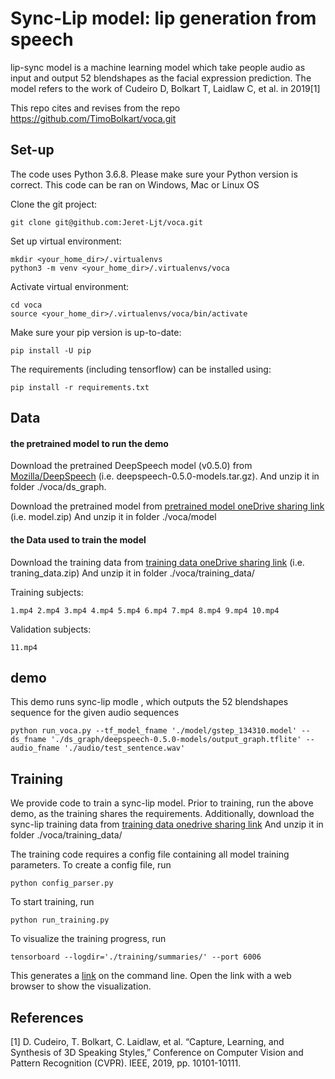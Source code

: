# Sync-Lip model: lip generation from speech

lip-sync model is a machine learning model which take people audio as input and output 52 blendshapes as the facial expression prediction. The model refers to the work of Cudeiro D, Bolkart T, Laidlaw C, et al. in 2019[1]

This repo cites and revises from the repo https://github.com/TimoBolkart/voca.git
## Set-up

The code uses Python 3.6.8. Please make sure your Python version is correct. This code can be ran on Windows, Mac or Linux OS

Clone the git project:
```
git clone git@github.com:Jeret-Ljt/voca.git
```

Set up virtual environment:
```
mkdir <your_home_dir>/.virtualenvs
python3 -m venv <your_home_dir>/.virtualenvs/voca
```

Activate virtual environment:
```
cd voca
source <your_home_dir>/.virtualenvs/voca/bin/activate
```

Make sure your pip version is up-to-date:
```
pip install -U pip
```

The requirements (including tensorflow) can be installed using:
```
pip install -r requirements.txt
```
## Data

#### the pretrained model to run the demo 

Download the pretrained DeepSpeech model (v0.5.0) from [Mozilla/DeepSpeech](https://github.com/mozilla/DeepSpeech/releases/download/v0.5.0/deepspeech-0.5.0-models.tar.gz) (i.e. deepspeech-0.5.0-models.tar.gz).
And unzip it in folder ./voca/ds_graph.

Download the pretrained model  from [pretrained model oneDrive sharing link](https://connecthkuhk-my.sharepoint.com/:u:/g/personal/ljt2021_connect_hku_hk/EfHFNnrI2N5GslR_JAGXgf8BSCka2EOIcnp_xdxbZQkhWQ?e=yuVKpV) (i.e. model.zip)
And unzip it in folder ./voca/model
#### the Data used to train the model

Download the training data from [training data oneDrive sharing link](https://connecthkuhk-my.sharepoint.com/:u:/g/personal/ljt2021_connect_hku_hk/Ec2eDO0-zEVPrBRKTHNep54BNjwdL1i8w0zq8Yfq1bwM2w?e=V09IUa) (i.e. traning_data.zip)
And unzip it in folder ./voca/training_data/

Training subjects:
```
1.mp4 2.mp4 3.mp4 4.mp4 5.mp4 6.mp4 7.mp4 8.mp4 9.mp4 10.mp4 
```

Validation subjects:
```
11.mp4
```


## demo

This demo runs sync-lip modle , which outputs the 52 blendshapes sequence for the given audio sequences
```
python run_voca.py --tf_model_fname './model/gstep_134310.model' --ds_fname './ds_graph/deepspeech-0.5.0-models/output_graph.tflite' --audio_fname './audio/test_sentence.wav'
```
## Training

We provide code to train a sync-lip model. Prior to training, run the above demo, as the training shares the requirements.
Additionally, download the sync-lip training data from [training data onedrive sharing link](https://connecthkuhk-my.sharepoint.com/:u:/g/personal/ljt2021_connect_hku_hk/Ecxv2d31RiNNjbKLX6XUwBoBicmQlWoozky_UspqLiCXsg?e=dXH1LG)
And unzip it in folder ./voca/training_data/

The training code requires a config file containing all model training parameters. To create a config file, run
```
python config_parser.py
```

To start training, run
```
python run_training.py
```

To visualize the training progress, run
```
tensorboard --logdir='./training/summaries/' --port 6006
```
This generates a [link](http://localhost:6006/) on the command line.  Open the link with a web browser to show the visualization.


## References
[1] D. Cudeiro, T. Bolkart, C. Laidlaw, et al. “Capture, Learning, and Synthesis of 3D Speaking Styles,” Conference on Computer Vision and Pattern Recognition (CVPR). IEEE, 2019, pp. 10101-10111. 

